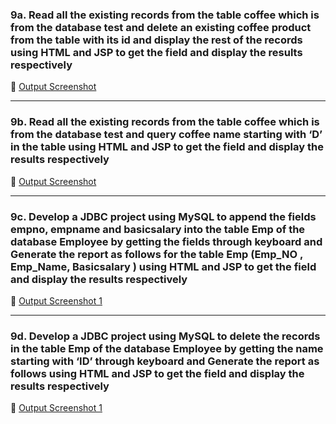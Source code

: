 ### 9a.  Read all the existing records from the table coffee which is from the database test and delete an existing coffee product  from the table with its id and display the rest of the records using HTML and JSP to get the field and display the results respectively
🔗 [Output Screenshot](https://github.com/14SowmyaShetty23/Java-Assignment/blob/main/9-SQL%2BJDBC/output/9a_deleteCoffee_op.png)

---

### 9b. Read all the existing records from the table coffee which is from the database test and query coffee name starting with ‘D’  in the table using HTML and JSP to get the field and display the results respectively
🔗 [Output Screenshot](https://github.com/14SowmyaShetty23/Java-Assignment/blob/main/9-SQL%2BJDBC/output/9b_queryCoffee_op.png)

---

### 9c. Develop a JDBC project using MySQL to append  the fields empno,  empname and basicsalary into the table Emp of the database Employee by getting the fields  through keyboard and Generate the report as follows for the table Emp (Emp\_NO , Emp\_Name, Basicsalary ) using HTML and JSP to get the field and display the results respectively
🔗 [Output Screenshot 1](https://github.com/14SowmyaShetty23/Java-Assignment/blob/main/9-SQL%2BJDBC/output/9c_insertEmp_op.png)

---

### 9d. Develop a JDBC project using MySQL to delete the records in the table Emp of the database Employee by getting the name starting with ‘ID’   through keyboard and Generate the report as follows using HTML and JSP to get the field and display the results respectively
🔗 [Output Screenshot 1](https://github.com/14SowmyaShetty23/Java-Assignment/blob/main/9-SQL%2BJDBC/output/9d_deleteEmp_op.png)
